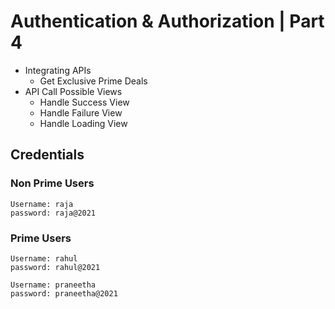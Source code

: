 # Authentication & Authorization | Part 4

- Integrating APIs
  - Get Exclusive Prime Deals
- API Call Possible Views
  - Handle Success View
  - Handle Failure View
  - Handle Loading View

## Credentials

### Non Prime Users

```
Username: raja
password: raja@2021
```

### Prime Users

```
Username: rahul
password: rahul@2021
```

```
Username: praneetha
password: praneetha@2021
```